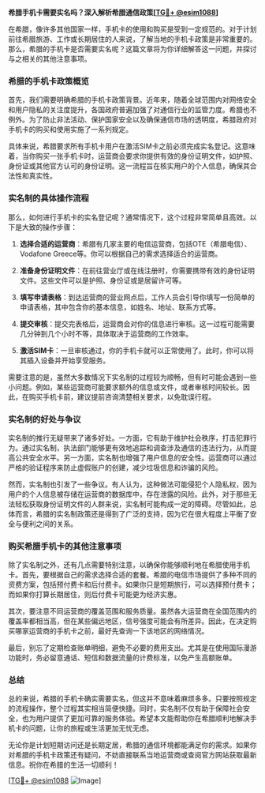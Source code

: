 **希腊手机卡需要实名吗？深入解析希腊通信政策[[TG💪+ @esim1088](https://t.me/s/esim1088)]**

在希腊，像许多其他国家一样，手机卡的使用和购买是受到一定规范的。对于计划前往希腊旅游、工作或长期居住的人来说，了解当地的手机卡政策是非常重要的。那么，希腊的手机卡是否需要实名呢？这篇文章将为你详细解答这一问题，并探讨与之相关的其他注意事项。

### 希腊的手机卡政策概览

首先，我们需要明确希腊的手机卡政策背景。近年来，随着全球范围内对网络安全和用户隐私的关注度提升，各国政府普遍加强了对通信行业的监管力度。希腊也不例外。为了防止非法活动、保护国家安全以及确保通信市场的透明度，希腊政府对手机卡的购买和使用实施了一系列规定。

具体来说，希腊要求所有手机卡用户在激活SIM卡之前必须完成实名登记。这意味着，当你购买一张手机卡时，运营商会要求你提供有效的身份证明文件，如护照、身份证或其他官方认可的身份证明。这一流程旨在核实用户的个人信息，确保其合法性和真实性。

### 实名制的具体操作流程

那么，如何进行手机卡的实名登记呢？通常情况下，这个过程非常简单且高效。以下是大致的操作步骤：

1. **选择合适的运营商**：希腊有几家主要的电信运营商，包括OTE（希腊电信）、Vodafone Greece等。你可以根据自己的需求选择适合的运营商。
   
2. **准备身份证明文件**：在前往营业厅或在线注册时，你需要携带有效的身份证明文件。这些文件可以是护照、身份证或是居留许可等。

3. **填写申请表格**：到达运营商的营业网点后，工作人员会引导你填写一份简单的申请表格，其中包含你的基本信息，如姓名、地址、联系方式等。

4. **提交审核**：提交完表格后，运营商会对你的信息进行审核。这一过程可能需要几分钟到几个小时不等，具体取决于运营商的工作效率。

5. **激活SIM卡**：一旦审核通过，你的手机卡就可以正常使用了。此时，你可以将其插入设备并开始享受服务。

需要注意的是，虽然大多数情况下实名制的过程较为顺畅，但有时可能会遇到一些小问题。例如，某些运营商可能要求额外的信息或文件，或者审核时间较长。因此，在购买手机卡前，建议提前咨询清楚相关要求，以免耽误行程。

### 实名制的好处与争议

实名制的推行无疑带来了诸多好处。一方面，它有助于维护社会秩序，打击犯罪行为。通过实名制，执法部门能够更有效地追踪和调查涉及通信的违法行为，从而提高公共安全水平。另一方面，实名制也增强了用户信息的安全性。运营商可以通过严格的验证程序来防止虚假账户的创建，减少垃圾信息和诈骗的风险。

然而，实名制也引发了一些争议。有人认为，这种做法可能侵犯个人隐私权，因为用户的个人信息被存储在运营商的数据库中，存在泄露的风险。此外，对于那些无法轻松获取身份证明文件的人群来说，实名制可能构成一定的障碍。尽管如此，总体而言，希腊的实名制政策还是得到了广泛的支持，因为它在很大程度上平衡了安全与便利之间的关系。

### 购买希腊手机卡的其他注意事项

除了实名制之外，还有几点需要特别注意，以确保你能够顺利地在希腊使用手机卡。首先，要根据自己的需求选择合适的套餐。希腊的电信市场提供了多种不同的资费方案，包括预付费卡和后付费卡。如果你只是短期旅行，可以选择预付费卡；而如果你打算长期居住，则后付费卡可能更为经济实惠。

其次，要注意不同运营商的覆盖范围和服务质量。虽然各大运营商在全国范围内的覆盖率都相当高，但在某些偏远地区，信号强度可能会有所差异。因此，在决定购买哪家运营商的手机卡之前，最好先查询一下该地区的网络情况。

最后，别忘了定期检查账单明细，避免不必要的费用支出。尤其是在使用国际漫游功能时，务必留意通话、短信和数据流量的计费标准，以免产生高额账单。

### 总结

总的来说，希腊的手机卡确实需要实名，但这并不意味着麻烦多多。只要按照规定的流程操作，整个过程其实相当简便快捷。同时，实名制不仅有助于保障社会安全，也为用户提供了更加可靠的服务体验。希望本文能帮助你在希腊顺利地解决手机卡的问题，让你的旅程或生活更加无忧无虑。

无论你是计划短期访问还是长期定居，希腊的通信环境都能满足你的需求。如果你对希腊的手机卡政策还有疑问，不妨直接联系当地运营商或查阅官方网站获取最新信息。祝你在希腊的生活一切顺利！

[[TG💪+ @esim1088](https://t.me/s/esim1088) ![Image](https://i.postimg.cc/4NQfJmqS/Snipaste-2025-05-13-00-14-12.png)]